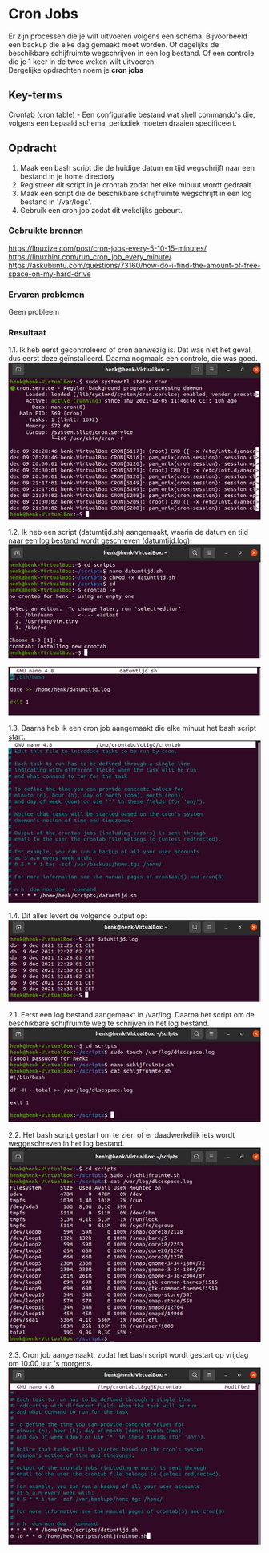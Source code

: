 # Cron Jobs
Er zijn processen die je wilt uitvoeren volgens een schema. Bijvoorbeeld een backup die elke dag gemaakt moet worden. Of dagelijks de beschikbare schijfruimte wegschrijven in een log bestand. Of een controle die je 1 keer in de twee weken wilt uitvoeren.  
Dergelijke opdrachten noem je **cron jobs**

## Key-terms
Crontab (cron table) - Een configuratie bestand wat shell commando's die, volgens een bepaald schema, periodiek moeten draaien specificeert. 

## Opdracht
1. Maak een bash script die de huidige datum en tijd wegschrijft naar een bestand in je home directory  
2. Registreer dit script in je crontab zodat het elke minuut wordt gedraait  
3. Maak een script die de beschikbare schijfruimte wegschrijft in een log bestand in '/var/logs'.  
4. Gebruik een cron job zodat dit wekelijks gebeurt.

### Gebruikte bronnen
https://linuxize.com/post/cron-jobs-every-5-10-15-minutes/  
https://linuxhint.com/run_cron_job_every_minute/  
https://askubuntu.com/questions/73160/how-do-i-find-the-amount-of-free-space-on-my-hard-drive  

### Ervaren problemen
Geen probleem

### Resultaat
1.1. Ik heb eerst gecontroleerd of cron aanwezig is. Dat was niet het geval, dus eerst deze geïnstalleerd. Daarna nogmaals een controle, die was goed.  
![cron](../00_includes/LNX-11a.png)  

1.2. Ik heb een script (datumtijd.sh) aangemaakt, waarin de datum en tijd naar een log bestand wordt geschreven (datumtijd.log).  
![cron](../00_includes/LNX-11b.png)  

![cron](../00_includes/LNX-11c.png)  

1.3. Daarna heb ik een cron job aangemaakt die elke minuut het bash script start.  
![cron](../00_includes/LNX-11d.png)  

1.4. Dit alles levert de volgende output op:  
![cron](../00_includes/LNX-11e.png)  

2.1. Eerst een log bestand aangemaakt in /var/log. Daarna het script om de beschikbare schijfruimte weg te schrijven in het log bestand.  
![schijf](../00_includes/LNX-11f.png)  

2.2. Het bash script gestart om te zien of er daadwerkelijk iets wordt weggeschreven in het log bestand.  
![schijf](../00_includes/LNX-11g.png)  

2.3. Cron job aangemaakt, zodat het bash script wordt gestart op vrijdag om 10:00 uur 's morgens.  
![schij](../00_includes/LNX-11h.png)  